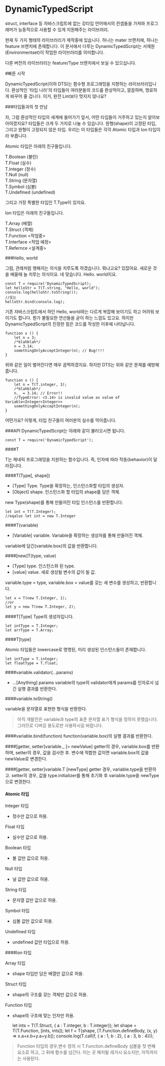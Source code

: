 # DynamicTypedScript
struct, interface 등 자바스크립트에 없는 강타입 언어에서의 컨셉들을 가져와 프로그래머가 능동적으로 사용할 수 있게 지원해주는 라이브러리.

현재 두 가지 형태의 라이브러리가 제작중에 있습니다.
하나는 mater 브랜치에, 하나는 feature 브랜치에 존재합니다.
이 문서에서 다루는 DynamicTypedScript는 서재원(Environmentset)이 작업한 라이브러리를 의미합니다.

다른 버전의 라이브러리는 feature/Type 브랜치에서 보실 수 있으십니다.

#빠른 시작

DynamicTypedScript(이하 DTS)는 함수형 프로그래밍을 지향하는 라이브러리입니다. 환상적인 '타입 나라'의 타입들이 여러분들의 코드를 환상적이고, 깔끔하며, 명료하게 바꾸어 줄 겁니다. 이거, 완전 Lint보다 멋지지 않나요?

###타입들과의 첫 만남

자, 그럼 환상적인 타입의 세계에 들어가기 앞서, 어떤 타입들이 거주하고 있는지 알아보아야겠지요? 타입들은 크게 두 가지로 나눌 수 있습니다. 원형(shape)이 고정된 타입, 그리고 원형이 고정되지 않은 타입. 우리는 이 타입들은 각각 Atomic 타입과 Ion 타입이라 부릅니다.

Atomic 타입은 아래의 친구들입니다.

T.Boolean (불린)  
T.Float (실수)  
T.Integer (정수)  
T.Null (null)  
T.String (문자열)  
T.Symbol (심볼)  
T.Undefined (undefined)  

그리고 가장 특별한 타입인 T.Type이 있지요.

Ion 타입은 아래의 친구들입니다.

T.Array (배열)  
T.Struct (객체)  
T.Function <작업중>  
T.Interface <작업 예정>  
T.Refernce <설계중>  

###Hello, world

그럼, 관례처럼 행해지는 의식을 치루도록 하겠습니다. 뭐냐고요? 있잖아요. 새로운 것을 배울때 늘 치루는 의식이요. 네 맞습니다. Hello. world지요.

    const T = require('DynamicTypedScript); 
    let helloStr = T(T.string, "Hello, world");
    console.log(helloStr.toString());
    //또는
    helloStr.bind(console.log);

기존 자바스크립트에서 하던 Hello, world와는 다르게 복잡해 보이기도 하고 어려워 보이기도 합니다. 뭔가 불필요한 연산들을 굳이 하는 느낌도 있고요. 하지만 DynamicTypedScript의 진정한 힘은 코드를 작성한 이후에 나타납니다.

    function x () {
        let n = 3;
        /*blahblah*/
        n = 3.14;
        somethingOnlyAcceptInteger(n); // Bug!!!!
    }
    
위와 같은 일이 벌어진다면 매우 끔찍하겠지요. 하지만 DTS는 위와 같은 문제를 예방해 줍니다.

    function x () {
        let n = T(T.integer, 3);
        /*blahblah*/
        n._ = 3.14; // Error!!
        //TypeError: <3.14> is invalid value as value of Variable<Integer<Integer>>
        somethingOnlyAcceptInteger(n);
    }
    
 어떤가요? 이렇게, 타입 친구들이 여러분의 실수를 막아줍니다.
 
###API
DynamicTypedScript는 아래와 같이 불러오시면 됩니다.

    const T = require('DynamicTypedScript');

####T

T는 제네릭 프로그래밍을 지원하는 함수입니다. 즉, 인자에 따라 작동(behavior)이 달라집니다.

####T(Type\[, shape\])

* \[Type\] Type. Type을 확장하는, 인스턴스화할 타입의 생성자.
* \[Object\] shape. 인스턴스화 할 타입의 shape를 담은 객체.

new Type(shape)를 통해 만들어진 타입 인스턴스를 반환합니다.

    let int = T(T.Integer);
    //eqalus let int = new T.Integer

####T(variable)
* \[Variable\] variable. Variable을 확장하는 생상자를 통해 만들어진 객체.

variable에 담긴(variable.box)의 값을 반환합니다.

####\[new\]T(type, value)
* \[Type\] type. 인스턴스화 된 type.
* \[value\] value. 새로 생성될 변수의 값이 될 값.

variable.type = type, variable.box = value를 갖는 새 변수를 생성하고, 반환합니다.

    let x = T(new T.Integer, 1);
    //or
    let y = new T(new T.Integer, 2);
    
####T\[Type\]
Type의 생성자입니다.
    
    let intType = T.Integer;
    let arrType = T.Array;
    
####T\[type\]

Atomic 타입들은 lowercase로 명명된, 미리 생성된 인스턴스들이 존재합니다.

    let intType = T.integer;
    let floatType = T.float;
    
####variable.validator(...params)
* ...\[Anything\] params
variable의 type의 validator에게 params를 인자로서 넘긴 실행 결과를 반환한다. 

####variable.toString()

variable을 문자열로 표현한 형식을 반환한다.

> 아직 개발진은 variable과 type의 표준 문자열 표기 형식을 정하지 못했습니다. 그러므로 디버깅 용도로만 사용하시길 바랍니다.

####variable.bind(function)
function(variable.box)의 실행 결과를 반환한다.

####\[getter, setter\]variable._ \[=  newValue\]
getter의 경우, variable.box를 반환하며, setter의 경우, 값을 검사한 후. 변수에 적합한 값이면 variable.box의 값을 newValue로 변경한다.

####\[getter, setter\]variable.T \[newType\]
getter 경우, variable.type을 반환하고. setter의 경우, 값을 type.initializer를 통해 초기화 후 variable.type을 newType으로 변경한다. 
    
#### Atomic 타입

Integer 타입

* 정수만 값으로 허용.

Float 타입

* 실수만 값으로 허용.

Boolean 타입 

* 불 값만 값으로 허용.

Null 타입

* 널 값만 값으로 허용.

String 타입

* 문자열 값만 값으로 허용.

Symbol 타입

* 심볼 값만 값으로 허용.
  
Undefined 타입

* undefined 값만 타입으로 허용. 

####Ion 타입

Array 타입

* shape 타입만 담은 배열만 값으로 허용.

Struct 타입

* shape의 구조를 갖는 객체만 값으로 허용.

Function 타입

* shape의 구조에 맞는 인자만 허용.


    let ints = T(T.Struct, { a : T.integer, b : T.integer});
    let shape = T(T.Function, [ints, ints]);
    let f = T(shape, \[T.Function.defineBody, (x, y) => x.a+x.b+y.a+y.b\]);
    console.log(T.call(f, { a : 1, b : 2}, { a : 3, b : 4}));
    
> Function 타입의 경우,변수 정의 시 T.Function.defineBody 심볼을 첫 번째 요소로 하고, 그 뒤에 함수를 넘긴다. 이는 곳 패치될 레거시 요소지만, 아직까지는 사용된다.
   